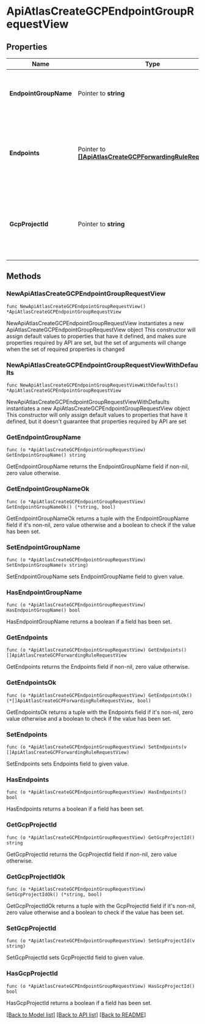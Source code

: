 # ApiAtlasCreateGCPEndpointGroupRequestView

## Properties

Name | Type | Description | Notes
------------ | ------------- | ------------- | -------------
**EndpointGroupName** | Pointer to **string** | Human-readable label that identifies a set of endpoints. | [optional] 
**Endpoints** | Pointer to [**[]ApiAtlasCreateGCPForwardingRuleRequestView**](ApiAtlasCreateGCPForwardingRuleRequestView.md) | List of individual private endpoints that comprise this endpoint group. | [optional] 
**GcpProjectId** | Pointer to **string** | Unique string that identifies the Google Cloud project in which you created the endpoints. | [optional] 

## Methods

### NewApiAtlasCreateGCPEndpointGroupRequestView

`func NewApiAtlasCreateGCPEndpointGroupRequestView() *ApiAtlasCreateGCPEndpointGroupRequestView`

NewApiAtlasCreateGCPEndpointGroupRequestView instantiates a new ApiAtlasCreateGCPEndpointGroupRequestView object
This constructor will assign default values to properties that have it defined,
and makes sure properties required by API are set, but the set of arguments
will change when the set of required properties is changed

### NewApiAtlasCreateGCPEndpointGroupRequestViewWithDefaults

`func NewApiAtlasCreateGCPEndpointGroupRequestViewWithDefaults() *ApiAtlasCreateGCPEndpointGroupRequestView`

NewApiAtlasCreateGCPEndpointGroupRequestViewWithDefaults instantiates a new ApiAtlasCreateGCPEndpointGroupRequestView object
This constructor will only assign default values to properties that have it defined,
but it doesn't guarantee that properties required by API are set

### GetEndpointGroupName

`func (o *ApiAtlasCreateGCPEndpointGroupRequestView) GetEndpointGroupName() string`

GetEndpointGroupName returns the EndpointGroupName field if non-nil, zero value otherwise.

### GetEndpointGroupNameOk

`func (o *ApiAtlasCreateGCPEndpointGroupRequestView) GetEndpointGroupNameOk() (*string, bool)`

GetEndpointGroupNameOk returns a tuple with the EndpointGroupName field if it's non-nil, zero value otherwise
and a boolean to check if the value has been set.

### SetEndpointGroupName

`func (o *ApiAtlasCreateGCPEndpointGroupRequestView) SetEndpointGroupName(v string)`

SetEndpointGroupName sets EndpointGroupName field to given value.

### HasEndpointGroupName

`func (o *ApiAtlasCreateGCPEndpointGroupRequestView) HasEndpointGroupName() bool`

HasEndpointGroupName returns a boolean if a field has been set.

### GetEndpoints

`func (o *ApiAtlasCreateGCPEndpointGroupRequestView) GetEndpoints() []ApiAtlasCreateGCPForwardingRuleRequestView`

GetEndpoints returns the Endpoints field if non-nil, zero value otherwise.

### GetEndpointsOk

`func (o *ApiAtlasCreateGCPEndpointGroupRequestView) GetEndpointsOk() (*[]ApiAtlasCreateGCPForwardingRuleRequestView, bool)`

GetEndpointsOk returns a tuple with the Endpoints field if it's non-nil, zero value otherwise
and a boolean to check if the value has been set.

### SetEndpoints

`func (o *ApiAtlasCreateGCPEndpointGroupRequestView) SetEndpoints(v []ApiAtlasCreateGCPForwardingRuleRequestView)`

SetEndpoints sets Endpoints field to given value.

### HasEndpoints

`func (o *ApiAtlasCreateGCPEndpointGroupRequestView) HasEndpoints() bool`

HasEndpoints returns a boolean if a field has been set.

### GetGcpProjectId

`func (o *ApiAtlasCreateGCPEndpointGroupRequestView) GetGcpProjectId() string`

GetGcpProjectId returns the GcpProjectId field if non-nil, zero value otherwise.

### GetGcpProjectIdOk

`func (o *ApiAtlasCreateGCPEndpointGroupRequestView) GetGcpProjectIdOk() (*string, bool)`

GetGcpProjectIdOk returns a tuple with the GcpProjectId field if it's non-nil, zero value otherwise
and a boolean to check if the value has been set.

### SetGcpProjectId

`func (o *ApiAtlasCreateGCPEndpointGroupRequestView) SetGcpProjectId(v string)`

SetGcpProjectId sets GcpProjectId field to given value.

### HasGcpProjectId

`func (o *ApiAtlasCreateGCPEndpointGroupRequestView) HasGcpProjectId() bool`

HasGcpProjectId returns a boolean if a field has been set.


[[Back to Model list]](../README.md#documentation-for-models) [[Back to API list]](../README.md#documentation-for-api-endpoints) [[Back to README]](../README.md)


